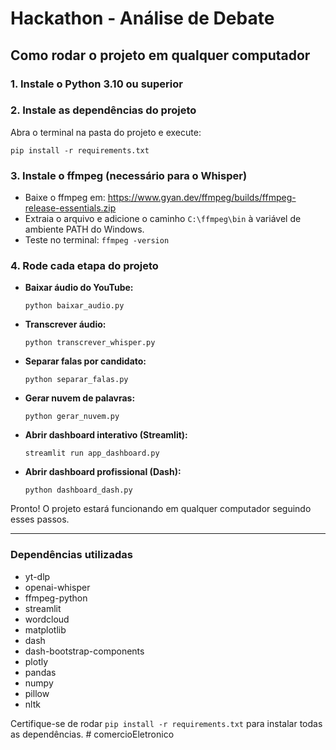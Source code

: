 # Hackathon - Análise de Debate

## Como rodar o projeto em qualquer computador

### 1. Instale o Python 3.10 ou superior

### 2. Instale as dependências do projeto
Abra o terminal na pasta do projeto e execute:

```
pip install -r requirements.txt
```

### 3. Instale o ffmpeg (necessário para o Whisper)
- Baixe o ffmpeg em: https://www.gyan.dev/ffmpeg/builds/ffmpeg-release-essentials.zip
- Extraia o arquivo e adicione o caminho `C:\ffmpeg\bin` à variável de ambiente PATH do Windows.
- Teste no terminal: `ffmpeg -version`

### 4. Rode cada etapa do projeto

- **Baixar áudio do YouTube:**
  ```
  python baixar_audio.py
  ```
- **Transcrever áudio:**
  ```
  python transcrever_whisper.py
  ```
- **Separar falas por candidato:**
  ```
  python separar_falas.py
  ```
- **Gerar nuvem de palavras:**
  ```
  python gerar_nuvem.py
  ```
- **Abrir dashboard interativo (Streamlit):**
  ```
  streamlit run app_dashboard.py
  ```
- **Abrir dashboard profissional (Dash):**
  ```
  python dashboard_dash.py
  ```

Pronto! O projeto estará funcionando em qualquer computador seguindo esses passos.

---

### Dependências utilizadas

- yt-dlp
- openai-whisper
- ffmpeg-python
- streamlit
- wordcloud
- matplotlib
- dash
- dash-bootstrap-components
- plotly
- pandas
- numpy
- pillow
- nltk

Certifique-se de rodar `pip install -r requirements.txt` para instalar todas as dependências.
#   c o m e r c i o E l e t r o n i c o  
 
